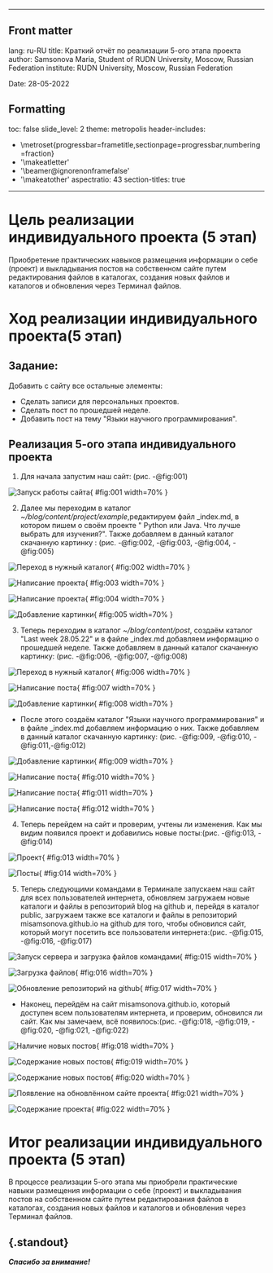 
---
## Front matter
lang: ru-RU
title: Краткий отчёт по реализации 5-ого этапа проекта
author: Samsonova Maria, Student of RUDN University, Moscow, Russian Federation
institute: RUDN University, Moscow, Russian Federation

Date: 28-05-2022

## Formatting
toc: false
slide_level: 2
theme: metropolis
header-includes: 
 - \metroset{progressbar=frametitle,sectionpage=progressbar,numbering=fraction}
 - '\makeatletter'
 - '\beamer@ignorenonframefalse'
 - '\makeatother'
aspectratio: 43
section-titles: true
---

# Цель реализации индивидуального проекта (5 этап)

Приобретение практических навыков размещения информации о себе (проект) и выкладывания постов на собственном сайте путем редактирования файлов в каталогах, создания новых файлов и каталогов и обновления через Терминал файлов.

# Ход реализации индивидуального проекта(5 этап)

## Задание:

Добавить с сайту все остальные элементы:

- Сделать записи для персональных проектов.
- Сделать пост по прошедшей неделе.
- Добавить пост на тему "Языки научного программирования".

## Реализация 5-ого этапа индивидуального проекта

1. Для начала запустим наш сайт: (рис. -@fig:001)

![Запуск работы сайта](image/1.png){ #fig:001 width=70% }

2. Далее мы переходим в каталог *~/blog/content/project/example*,редактируем файл _index.md, в котором пишем о своём проекте " Python или Java. Что лучше выбрать для изучения?". Также добавляем в данный каталог скачанную картинку : (рис. -@fig:002, -@fig:003, -@fig:004, -@fig:005)

![Переход в нужный каталог](image/2.png){ #fig:002 width=70% }

![Написание проекта](image/3.png){ #fig:003 width=70% }

![Написание проекта](image/4.png){ #fig:004 width=70% }

![Добавление картинки](image/5.png){ #fig:005 width=70% }

3. Теперь переходим в каталог  *~/blog/content/post*, создаём каталог "Last week 28.05.22" и в файле _index.md добавляем информацию о прошедшей неделе. Также добавляем в данный каталог скачанную картинку: (рис. -@fig:006, -@fig:007, -@fig:008)

![Переход в нужный каталог](image/6.png){ #fig:006 width=70% }

![Написание поста](image/7.png){ #fig:007 width=70% }

![Добавление картинки](image/8.png){ #fig:008 width=70% }

- После этого создаём каталог "Языки научного программирования" и в файле _index.md добавляем информацию о них. Также добавляем в данный каталог скачанную картинку: (рис. -@fig:009, -@fig:010, -@fig:011,-@fig:012)

![Добавление картинки](image/9.png){ #fig:009 width=70% }

![Написание поста](image/10.png){ #fig:010 width=70% }

![Написание поста](image/11.png){ #fig:011 width=70% }

![Написание поста](image/12.png){ #fig:012 width=70% }

4. Теперь перейдем на сайт и проверим, учтены ли изменения. Как мы видим появился проект и добавились новые посты:(рис. -@fig:013, -@fig:014)
 
![Проект](image/13.png){ #fig:013 width=70% }

![Посты](image/14.png){ #fig:014 width=70% }

5. Теперь следующими командами в Терминале запускаем наш сайт для всех пользователей интернета, обновляем загружаем новые каталоги и файлы в репозиторий blog на github и, перейдя в каталог public, загружаем также все каталоги и файлы в репозиторий misamsonova.github.io на github для того, чтобы обновился сайт, который могут посетить все пользователи интернета:(рис. -@fig:015, -@fig:016, -@fig:017)

![Запуск сервера и загрузка файлов командами](image/15.png){ #fig:015 width=70% }

![Загрузка файлов](image/16.png){ #fig:016 width=70% }

![Обновление репозиторий на github](image/17.png){ #fig:017 width=70% }

- Наконец, перейдём на сайт misamsonova.github.io, который доступен всем пользователям интернета, и проверим, обновился ли сайт. Как мы замечаем, всё появилось:(рис. -@fig:018, -@fig:019, -@fig:020, -@fig:021, -@fig:022)

![Наличие новых постов](image/18.png){ #fig:018 width=70% }

![Содержание новых постов](image/19.png){ #fig:019 width=70% }

![Содержание новых постов](image/20.png){ #fig:020 width=70% }

![Появление на обновлённом сайте проекта](image/21.png){ #fig:021 width=70% }

![Содержание проекта](image/22.png){ #fig:022 width=70% }

# Итог реализации индивидуального проекта (5 этап)

В процессе реализации 5-ого этапа мы приобрели практические навыки размещения информации о себе (проект) и выкладывания постов на собственном сайте путем редактирования файлов в каталогах, создания новых файлов и каталогов и обновления через Терминал файлов.

## {.standout}

***Спасибо за внимание!***